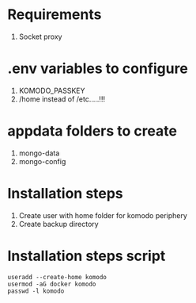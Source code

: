# Requirements
1. Socket proxy

# .env variables to configure
1. KOMODO_PASSKEY
2. /home instead of /etc.....!!!

# appdata folders to create
1. mongo-data
2. mongo-config

# Installation steps
1. Create user with home folder for komodo periphery
2. Create backup directory

# Installation steps script
```
useradd --create-home komodo
usermod -aG docker komodo
passwd -l komodo
```
